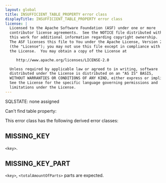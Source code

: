 ```yaml
---
layout: global
title: INSUFFICIENT_TABLE_PROPERTY error class
displayTitle: INSUFFICIENT_TABLE_PROPERTY error class
license: |
  Licensed to the Apache Software Foundation (ASF) under one or more
  contributor license agreements.  See the NOTICE file distributed with
  this work for additional information regarding copyright ownership.
  The ASF licenses this file to You under the Apache License, Version 2.0
  (the "License"); you may not use this file except in compliance with
  the License.  You may obtain a copy of the License at

     http://www.apache.org/licenses/LICENSE-2.0

  Unless required by applicable law or agreed to in writing, software
  distributed under the License is distributed on an "AS IS" BASIS,
  WITHOUT WARRANTIES OR CONDITIONS OF ANY KIND, either express or implied.
  See the License for the specific language governing permissions and
  limitations under the License.
---
```


SQLSTATE: none assigned

Can't find table property:

This error class has the following derived error classes:

## MISSING_KEY

`<key>`.

## MISSING_KEY_PART

`<key>`, `<totalAmountOfParts>` parts are expected.



